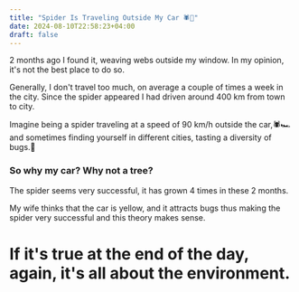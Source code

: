 ```yaml
---
title: "Spider Is Traveling Outside My Car 🕷️🚗"
date: 2024-08-10T22:58:23+04:00
draft: false
---
```

2 months ago I found it, weaving webs outside my window. In my opinion, it's not the best place to do so.

Generally, I don't travel too much, on average a couple of times a week in the city. Since the spider appeared I had driven around 400 km from town to city.

Imagine being a spider traveling at a speed of 90 km/h outside the car,🕷️🏎️  and sometimes finding yourself in different cities, tasting a diversity of bugs.🐛

### So why my car? Why not a tree?

The spider seems very successful, it has grown 4 times in these 2 months.

My wife thinks that the car is yellow, and it attracts bugs thus making the spider very successful and this theory makes sense.

# If it's true at the end of the day, again, it's all about the environment.